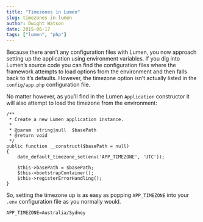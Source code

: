 ```yaml
---
title: "Timezones in Lumen"
slug: timezones-in-lumen
author: Dwight Watson
date: 2015-06-17
tags: ["lumen", "php"]
---
```


Because there aren’t any configuration files with Lumen, you now approach setting up the application using environment variables. If you dig into Lumen’s source code you can find the configuration files where the framework attempts to load options from the environment and then falls back to it’s defaults. However, the timezone option isn’t actually listed in the `config/app.php` configuration file.

No matter however, as you’ll find in the Lumen `Application` constructor it will also attempt to load the timezone from the environment:

```
/**
 * Create a new Lumen application instance.
 *
 * @param  string|null  $basePath
 * @return void
 */
public function __construct($basePath = null)
{
    date_default_timezone_set(env('APP_TIMEZONE', 'UTC'));

    $this->basePath = $basePath;
    $this->bootstrapContainer();
    $this->registerErrorHandling();
}
```

So, setting the timezone up is as easy as popping `APP_TIMEZONE` into your `.env` configuration file as you normally would.

    APP_TIMEZONE=Australia/Sydney
